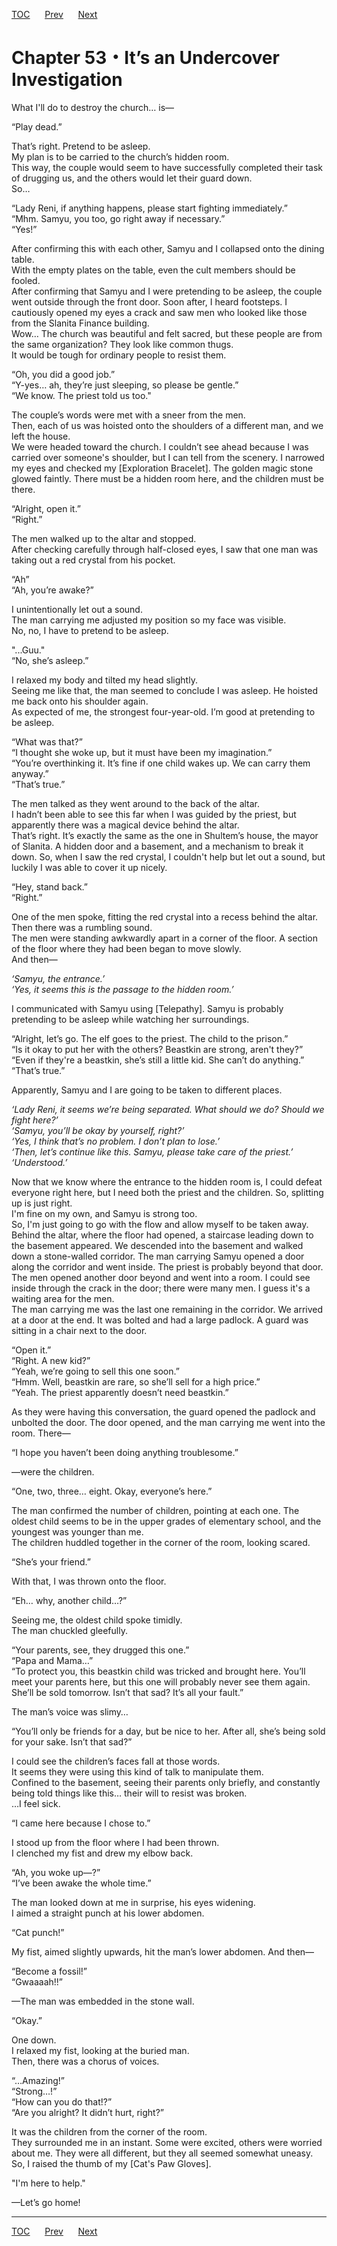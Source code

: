 [TOC](../readme.md)&nbsp;&nbsp;&nbsp;&nbsp;&nbsp;&nbsp;[Prev](Section_0052.md)&nbsp;&nbsp;&nbsp;&nbsp;&nbsp;&nbsp;[Next](Section_0054.md)



# Chapter 53・It’s an Undercover Investigation

What I'll do to destroy the church… is―  
  
“Play dead.”  
  
That’s right. Pretend to be asleep.  
My plan is to be carried to the church’s hidden room.  
This way, the couple would seem to have successfully completed their
task of drugging us, and the others would let their guard down.  
So…  
  
“Lady Reni, if anything happens, please start fighting immediately.”  
“Mhm. Samyu, you too, go right away if necessary.”  
“Yes!”  
  
After confirming this with each other, Samyu and I collapsed onto the
dining table.  
With the empty plates on the table, even the cult members should be
fooled.  
After confirming that Samyu and I were pretending to be asleep, the
couple went outside through the front door. Soon after, I heard
footsteps. I cautiously opened my eyes a crack and saw men who looked
like those from the Slanita Finance building.  
Wow… The church was beautiful and felt sacred, but these people are from
the same organization? They look like common thugs.  
It would be tough for ordinary people to resist them.  
  
“Oh, you did a good job.”  
“Y-yes… ah, they’re just sleeping, so please be gentle.”  
“We know. The priest told us too."  
  
The couple’s words were met with a sneer from the men.  
Then, each of us was hoisted onto the shoulders of a different man, and
we left the house.  
We were headed toward the church. I couldn’t see ahead because I was
carried over someone's shoulder, but I can tell from the scenery. I
narrowed my eyes and checked my \[Exploration Bracelet\]. The golden
magic stone glowed faintly. There must be a hidden room here, and the
children must be there.  
  
“Alright, open it.”  
“Right.”  
  
The men walked up to the altar and stopped.  
After checking carefully through half-closed eyes, I saw that one man
was taking out a red crystal from his pocket.  
  
“Ah”  
“Ah, you’re awake?”  
  
I unintentionally let out a sound.  
The man carrying me adjusted my position so my face was visible.  
No, no, I have to pretend to be asleep.  
  
"...Guu."  
“No, she’s asleep.”  
  
I relaxed my body and tilted my head slightly.  
Seeing me like that, the man seemed to conclude I was asleep. He hoisted
me back onto his shoulder again.  
As expected of me, the strongest four-year-old. I’m good at pretending
to be asleep.  
  
“What was that?”  
“I thought she woke up, but it must have been my imagination.”  
“You’re overthinking it. It’s fine if one child wakes up. We can carry
them anyway.”  
“That’s true.”  
  
The men talked as they went around to the back of the altar.  
I hadn’t been able to see this far when I was guided by the priest, but
apparently there was a magical device behind the altar.  
That’s right. It’s exactly the same as the one in Shultem’s house, the
mayor of Slanita. A hidden door and a basement, and a mechanism to break
it down. So, when I saw the red crystal, I couldn't help but let out a
sound, but luckily I was able to cover it up nicely.  
  
“Hey, stand back.”  
“Right.”  
  
One of the men spoke, fitting the red crystal into a recess behind the
altar. Then there was a rumbling sound.  
The men were standing awkwardly apart in a corner of the floor. A
section of the floor where they had been began to move slowly.  
And then—  
  
*‘Samyu, the entrance.’*  
*‘Yes, it seems this is the passage to the hidden room.’*  
  
I communicated with Samyu using \[Telepathy\]. Samyu is probably
pretending to be asleep while watching her surroundings.  
  
“Alright, let’s go. The elf goes to the priest. The child to the
prison.”  
“Is it okay to put her with the others? Beastkin are strong, aren't
they?”  
“Even if they're a beastkin, she’s still a little kid. She can’t do
anything.”  
“That’s true.”  
  
Apparently, Samyu and I are going to be taken to different places.  
  
*‘Lady Reni, it seems we’re being separated. What should we do? Should
we fight here?’*  
*‘Samyu, you’ll be okay by yourself, right?’*  
*‘Yes, I think that’s no problem. I don’t plan to lose.’*  
*‘Then, let’s continue like this. Samyu, please take care of the
priest.’*  
*‘Understood.’*  
  
Now that we know where the entrance to the hidden room is, I could
defeat everyone right here, but I need both the priest and the children.
So, splitting up is just right.  
I'm fine on my own, and Samyu is strong too.  
So, I'm just going to go with the flow and allow myself to be taken
away.  
Behind the altar, where the floor had opened, a staircase leading down
to the basement appeared. We descended into the basement and walked down
a stone-walled corridor. The man carrying Samyu opened a door along the
corridor and went inside. The priest is probably beyond that door.  
The men opened another door beyond and went into a room. I could see
inside through the crack in the door; there were many men. I guess it's
a waiting area for the men.  
The man carrying me was the last one remaining in the corridor. We
arrived at a door at the end. It was bolted and had a large padlock. A
guard was sitting in a chair next to the door.  
  
“Open it.”  
“Right. A new kid?”  
“Yeah, we’re going to sell this one soon.”  
“Hmm. Well, beastkin are rare, so she’ll sell for a high price.”  
“Yeah. The priest apparently doesn’t need beastkin.”  
  
As they were having this conversation, the guard opened the padlock and
unbolted the door. The door opened, and the man carrying me went into
the room. There—  
  
“I hope you haven’t been doing anything troublesome.”  
  
—were the children.  
  
“One, two, three… eight. Okay, everyone’s here.”  
  
The man confirmed the number of children, pointing at each one. The
oldest child seems to be in the upper grades of elementary school, and
the youngest was younger than me.  
The children huddled together in the corner of the room, looking
scared.  
  
“She’s your friend.”  
  
With that, I was thrown onto the floor.  
  
“Eh… why, another child…?”  
  
Seeing me, the oldest child spoke timidly.  
The man chuckled gleefully.  
  
“Your parents, see, they drugged this one.”  
“Papa and Mama…”  
“To protect you, this beastkin child was tricked and brought here.
You’ll meet your parents here, but this one will probably never see them
again. She’ll be sold tomorrow. Isn’t that sad? It’s all your fault.”  
  
The man’s voice was slimy…  
  
“You’ll only be friends for a day, but be nice to her. After all, she’s
being sold for your sake. Isn’t that sad?”  
  
I could see the children’s faces fall at those words.  
It seems they were using this kind of talk to manipulate them.  
Confined to the basement, seeing their parents only briefly, and
constantly being told things like this… their will to resist was
broken.  
…I feel sick.  
  
“I came here because I chose to.”  
  
I stood up from the floor where I had been thrown.  
I clenched my fist and drew my elbow back.  
  
“Ah, you woke up—?”  
“I’ve been awake the whole time.”  
  
The man looked down at me in surprise, his eyes widening.  
I aimed a straight punch at his lower abdomen.  
  
“Cat punch!”  
  
My fist, aimed slightly upwards, hit the man’s lower abdomen. And
then—  
  
“Become a fossil!”  
“Gwaaaah!!”  
  
—The man was embedded in the stone wall.  
  
“Okay.”  
  
One down.  
I relaxed my fist, looking at the buried man.  
Then, there was a chorus of voices.  
  
“…Amazing!”  
“Strong…!”  
“How can you do that!?”  
“Are you alright? It didn’t hurt, right?”  
  
It was the children from the corner of the room.  
They surrounded me in an instant. Some were excited, others were worried
about me. They were all different, but they all seemed somewhat
uneasy.  
So, I raised the thumb of my \[Cat's Paw Gloves\].  
  
"I'm here to help."  
  
—Let’s go home!  
  
  
  


---
[TOC](../readme.md)&nbsp;&nbsp;&nbsp;&nbsp;&nbsp;&nbsp;[Prev](Section_0052.md)&nbsp;&nbsp;&nbsp;&nbsp;&nbsp;&nbsp;[Next](Section_0054.md)

